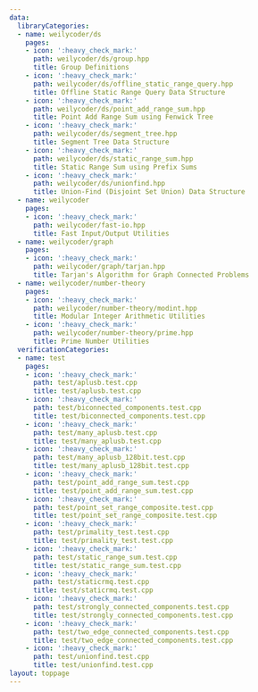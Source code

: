```yaml
---
data:
  libraryCategories:
  - name: weilycoder/ds
    pages:
    - icon: ':heavy_check_mark:'
      path: weilycoder/ds/group.hpp
      title: Group Definitions
    - icon: ':heavy_check_mark:'
      path: weilycoder/ds/offline_static_range_query.hpp
      title: Offline Static Range Query Data Structure
    - icon: ':heavy_check_mark:'
      path: weilycoder/ds/point_add_range_sum.hpp
      title: Point Add Range Sum using Fenwick Tree
    - icon: ':heavy_check_mark:'
      path: weilycoder/ds/segment_tree.hpp
      title: Segment Tree Data Structure
    - icon: ':heavy_check_mark:'
      path: weilycoder/ds/static_range_sum.hpp
      title: Static Range Sum using Prefix Sums
    - icon: ':heavy_check_mark:'
      path: weilycoder/ds/unionfind.hpp
      title: Union-Find (Disjoint Set Union) Data Structure
  - name: weilycoder
    pages:
    - icon: ':heavy_check_mark:'
      path: weilycoder/fast-io.hpp
      title: Fast Input/Output Utilities
  - name: weilycoder/graph
    pages:
    - icon: ':heavy_check_mark:'
      path: weilycoder/graph/tarjan.hpp
      title: Tarjan's Algorithm for Graph Connected Problems
  - name: weilycoder/number-theory
    pages:
    - icon: ':heavy_check_mark:'
      path: weilycoder/number-theory/modint.hpp
      title: Modular Integer Arithmetic Utilities
    - icon: ':heavy_check_mark:'
      path: weilycoder/number-theory/prime.hpp
      title: Prime Number Utilities
  verificationCategories:
  - name: test
    pages:
    - icon: ':heavy_check_mark:'
      path: test/aplusb.test.cpp
      title: test/aplusb.test.cpp
    - icon: ':heavy_check_mark:'
      path: test/biconnected_components.test.cpp
      title: test/biconnected_components.test.cpp
    - icon: ':heavy_check_mark:'
      path: test/many_aplusb.test.cpp
      title: test/many_aplusb.test.cpp
    - icon: ':heavy_check_mark:'
      path: test/many_aplusb_128bit.test.cpp
      title: test/many_aplusb_128bit.test.cpp
    - icon: ':heavy_check_mark:'
      path: test/point_add_range_sum.test.cpp
      title: test/point_add_range_sum.test.cpp
    - icon: ':heavy_check_mark:'
      path: test/point_set_range_composite.test.cpp
      title: test/point_set_range_composite.test.cpp
    - icon: ':heavy_check_mark:'
      path: test/primality_test.test.cpp
      title: test/primality_test.test.cpp
    - icon: ':heavy_check_mark:'
      path: test/static_range_sum.test.cpp
      title: test/static_range_sum.test.cpp
    - icon: ':heavy_check_mark:'
      path: test/staticrmq.test.cpp
      title: test/staticrmq.test.cpp
    - icon: ':heavy_check_mark:'
      path: test/strongly_connected_components.test.cpp
      title: test/strongly_connected_components.test.cpp
    - icon: ':heavy_check_mark:'
      path: test/two_edge_connected_components.test.cpp
      title: test/two_edge_connected_components.test.cpp
    - icon: ':heavy_check_mark:'
      path: test/unionfind.test.cpp
      title: test/unionfind.test.cpp
layout: toppage
---
```

